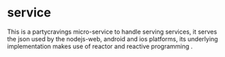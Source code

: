 # service

This is a partycravings micro-service to handle serving services,
it serves the json used by the nodejs-web, android and ios platforms,
its underlying implementation makes use of reactor and reactive programming
.
